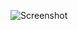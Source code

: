 ![Screenshot](https://raw.githubusercontent.com/Cryakl/Ultimate-RAT-Collection/refs/heads/main/Netsys/netsys4.6/Screenshot.png)
